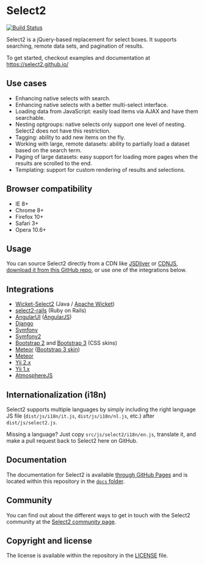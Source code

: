 Select2=======[![Build Status][travis-ci-image]][travis-ci-status]Select2 is a jQuery-based replacement for select boxes. It supports searching,remote data sets, and pagination of results.To get started, checkout examples and documentation athttps://select2.github.io/Use cases---------* Enhancing native selects with search.* Enhancing native selects with a better multi-select interface.* Loading data from JavaScript: easily load items via AJAX and have them  searchable.* Nesting optgroups: native selects only support one level of nesting. Select2  does not have this restriction.* Tagging: ability to add new items on the fly.* Working with large, remote datasets: ability to partially load a dataset based  on the search term.* Paging of large datasets: easy support for loading more pages when the results  are scrolled to the end.* Templating: support for custom rendering of results and selections.Browser compatibility---------------------* IE 8+* Chrome 8+* Firefox 10+* Safari 3+* Opera 10.6+Usage-----You can source Select2 directly from a CDN like [JSDliver][jsdelivr] or[CDNJS][cdnjs], [download it from this GitHub repo][releases], or use one ofthe integrations below.Integrations------------* [Wicket-Select2][wicket-select2] (Java / [Apache Wicket][wicket])* [select2-rails][select2-rails] (Ruby on Rails)* [AngularUI][angularui-select] ([AngularJS][angularjs])* [Django][django-select2]* [Symfony][symfony-select2]* [Symfony2][symfony2-select2]* [Bootstrap 2][bootstrap2-select2] and [Bootstrap 3][bootstrap3-select2]  (CSS skins)* [Meteor][meteor-select2] ([Bootstrap 3 skin][meteor-select2-bootstrap3])* [Meteor][meteor-select2-alt]* [Yii 2.x][yii2-select2]* [Yii 1.x][yii-select2]* [AtmosphereJS][atmospherejs-select2]Internationalization (i18n)---------------------------Select2 supports multiple languages by simply including the right language JSfile (`dist/js/i18n/it.js`, `dist/js/i18n/nl.js`, etc.) after`dist/js/select2.js`.Missing a language? Just copy `src/js/select2/i18n/en.js`, translate it, andmake a pull request back to Select2 here on GitHub.Documentation-------------The documentation for Select2 is available[through GitHub Pages][documentation] and is located within this repositoryin the [`docs` folder][documentation-folder].Community---------You can find out about the different ways to get in touch with the Select2community at the [Select2 community page][community].Copyright and license---------------------The license is available within the repository in the [LICENSE][license] file.[angularjs]: https://angularjs.org/[angularui-select]: http://angular-ui.github.io/#ui-select[atmospherejs-select2]: https://atmospherejs.com/package/jquery-select2[bootstrap2-select2]: https://github.com/t0m/select2-bootstrap-css[bootstrap3-select2]: https://github.com/t0m/select2-bootstrap-css/tree/bootstrap3[cdnjs]: http://www.cdnjs.com/libraries/select2[community]: https://select2.github.io/community.html[django-select2]: https://github.com/applegrew/django-select2[documentation]: https://select2.github.io/[documentation-folder]: https://github.com/select2/select2/tree/master/docs[freenode]: https://freenode.net/[jsdelivr]: http://www.jsdelivr.com/#!select2[license]: LICENSE.md[meteor-select2]: https://github.com/nate-strauser/meteor-select2[meteor-select2-alt]: https://jquery-select2.meteor.com[meteor-select2-bootstrap3]: https://github.com/zimme/meteor-select2-bootstrap3-css/[releases]: https://github.com/select2/select2/releases[select2-rails]: https://github.com/argerim/select2-rails[symfony-select2]: https://github.com/19Gerhard85/sfSelect2WidgetsPlugin[symfony2-select2]: https://github.com/avocode/FormExtensions[travis-ci-image]: https://travis-ci.org/select2/select2.svg?branch=master[travis-ci-status]: https://travis-ci.org/select2/select2[wicket]: http://wicket.apache.org[wicket-select2]: https://github.com/ivaynberg/wicket-select2[yii-select2]: https://github.com/tonybolzan/yii-select2[yii2-select2]: http://demos.krajee.com/widgets#select2